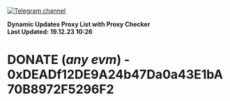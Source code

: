 [![Telegram channel](https://img.shields.io/endpoint?url=https://runkit.io/damiankrawczyk/telegram-badge/branches/master?url=https://t.me/n4z4v0d)](https://t.me/n4z4v0d) 

**Dynamic Updates Proxy List with Proxy Checker**  
**Last Updated: 19.12.23 10:26**

# DONATE (_any evm_) - 0xDEADf12DE9A24b47Da0a43E1bA70B8972F5296F2
